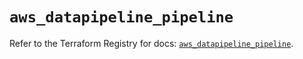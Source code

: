 # `aws_datapipeline_pipeline`

Refer to the Terraform Registry for docs: [`aws_datapipeline_pipeline`](https://registry.terraform.io/providers/hashicorp/aws/6.2.0/docs/resources/datapipeline_pipeline).
